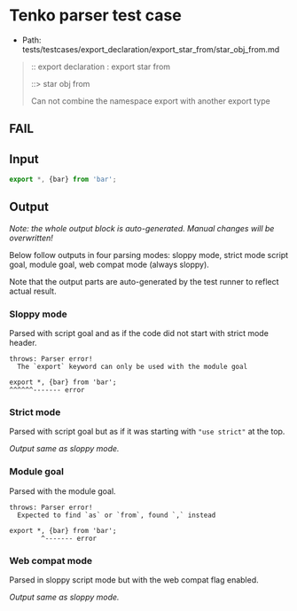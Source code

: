 # Tenko parser test case

- Path: tests/testcases/export_declaration/export_star_from/star_obj_from.md

> :: export declaration : export star from
>
> ::> star obj from
>
> Can not combine the namespace export with another export type

## FAIL

## Input

`````js
export *, {bar} from 'bar';
`````

## Output

_Note: the whole output block is auto-generated. Manual changes will be overwritten!_

Below follow outputs in four parsing modes: sloppy mode, strict mode script goal, module goal, web compat mode (always sloppy).

Note that the output parts are auto-generated by the test runner to reflect actual result.

### Sloppy mode

Parsed with script goal and as if the code did not start with strict mode header.

`````
throws: Parser error!
  The `export` keyword can only be used with the module goal

export *, {bar} from 'bar';
^^^^^^------- error
`````

### Strict mode

Parsed with script goal but as if it was starting with `"use strict"` at the top.

_Output same as sloppy mode._

### Module goal

Parsed with the module goal.

`````
throws: Parser error!
  Expected to find `as` or `from`, found `,` instead

export *, {bar} from 'bar';
        ^------- error
`````


### Web compat mode

Parsed in sloppy script mode but with the web compat flag enabled.

_Output same as sloppy mode._
